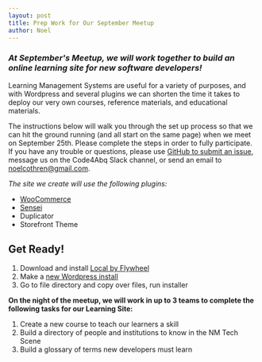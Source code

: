 ```yaml
---
layout: post
title: Prep Work for Our September Meetup
author: Noel
---
```


### _At September's Meetup, we will work together to build an online learning site for new software developers!_

Learning Management Systems are useful for a variety of purposes, and with Wordpress and several plugins we can shorten the time it takes to deploy our very own courses, reference materials, and educational materials. 

The instructions below will walk you through the set up process so that we can hit the ground running (and all start on the same page) when we meet on September 25th. Please complete the steps in order to fully participate. If you have any trouble or questions, please use [GitHub to submit an issue](https://github.com/codeforabq/Code-for-NM), message us on the Code4Abq Slack channel, or send an email to [noelcothren@gmail.com](mailto:noelcothren@gmail.com). 

_The site we create will use the following plugins:_
- [WooCommerce](https://woocommerce.com/)
- [Sensei](https://woocommerce.com/products/sensei/)
- Duplicator 
- Storefront Theme

## Get Ready!
1. Download and install [Local by Flywheel](https://local.getflywheel.com/)
2. Make a [new Wordpress install](https://wordpress.org/download/)
3. Go to file directory and copy over files, run installer

**On the night of the meetup, we will work in up to 3 teams to complete the following tasks for our Learning Site:**
1. Create a new course to teach our learners a skill
2. Build a directory of people and institutions to know in the NM Tech Scene
3. Build a glossary of terms new developers must learn